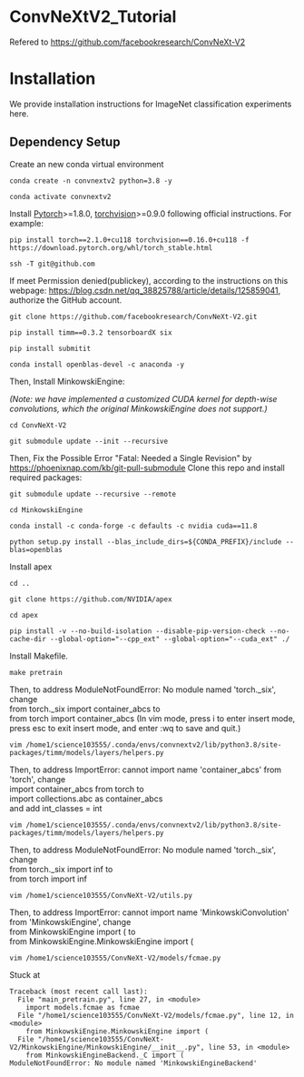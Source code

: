 # ConvNeXtV2_Tutorial
Refered to https://github.com/facebookresearch/ConvNeXt-V2
# Installation

We provide installation instructions for ImageNet classification experiments here.

## Dependency Setup
Create an new conda virtual environment
```
conda create -n convnextv2 python=3.8 -y
```
```
conda activate convnextv2
```

Install [Pytorch](https://pytorch.org/)>=1.8.0, [torchvision](https://pytorch.org/vision/stable/index.html)>=0.9.0 following official instructions. For example:
```
pip install torch==2.1.0+cu118 torchvision==0.16.0+cu118 -f https://download.pytorch.org/whl/torch_stable.html
```
```
ssh -T git@github.com
```
If meet Permission denied(publickey), according to the instructions on this webpage: https://blog.csdn.net/qq_38825788/article/details/125859041, authorize the GitHub account.
```
git clone https://github.com/facebookresearch/ConvNeXt-V2.git
```
```
pip install timm==0.3.2 tensorboardX six
```
```
pip install submitit
```
```
conda install openblas-devel -c anaconda -y
```
Then, Install MinkowskiEngine:

*(Note: we have implemented a customized CUDA kernel for depth-wise convolutions, which the original MinkowskiEngine does not support.)*
```
cd ConvNeXt-V2
```
```
git submodule update --init --recursive
```
Then, Fix the Possible Error "Fatal: Needed a Single Revision"  by https://phoenixnap.com/kb/git-pull-submodule
Clone this repo and install required packages:
```
git submodule update --recursive --remote
```
```
cd MinkowskiEngine
```
```
conda install -c conda-forge -c defaults -c nvidia cuda==11.8
```
```
python setup.py install --blas_include_dirs=${CONDA_PREFIX}/include --blas=openblas
```

Install apex
```
cd ..
```
```
git clone https://github.com/NVIDIA/apex
```
```
cd apex
```
```
pip install -v --no-build-isolation --disable-pip-version-check --no-cache-dir --global-option="--cpp_ext" --global-option="--cuda_ext" ./
```
Install Makefile. <br>
```
make pretrain
```
Then, to address ModuleNotFoundError: No module named 'torch._six', change <br>
from torch._six import container_abcs to <br>
from torch import container_abcs
(In vim mode, press i to enter insert mode, press esc to exit insert mode, and enter :wq to save and quit.)
```
vim /home1/science103555/.conda/envs/convnextv2/lib/python3.8/site-packages/timm/models/layers/helpers.py
```
Then, to address ImportError: cannot import name 'container_abcs' from 'torch', change <br>
import container_abcs from torch to <br>
import collections.abc as container_abcs <br>
and add int_classes = int
```
vim /home1/science103555/.conda/envs/convnextv2/lib/python3.8/site-packages/timm/models/layers/helpers.py
```
Then, to address ModuleNotFoundError: No module named 'torch._six', change <br>
from torch._six import inf to <br>
from torch import inf
```
vim /home1/science103555/ConvNeXt-V2/utils.py
```
Then, to address ImportError: cannot import name 'MinkowskiConvolution' from 'MinkowskiEngine', change <br>
from MinkowskiEngine import ( to <br>
from MinkowskiEngine.MinkowskiEngine import (
```
vim /home1/science103555/ConvNeXt-V2/models/fcmae.py
```
Stuck at 
```
Traceback (most recent call last):
  File "main_pretrain.py", line 27, in <module>
    import models.fcmae as fcmae
  File "/home1/science103555/ConvNeXt-V2/models/fcmae.py", line 12, in <module>
    from MinkowskiEngine.MinkowskiEngine import (
  File "/home1/science103555/ConvNeXt-V2/MinkowskiEngine/MinkowskiEngine/__init__.py", line 53, in <module>
    from MinkowskiEngineBackend._C import (
ModuleNotFoundError: No module named 'MinkowskiEngineBackend'
```

